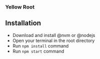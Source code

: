 ### Yellow Root

## Installation

- Download and install @nvm or @nodejs
- Open your terminal in the root directory
- Run `npm install` command
- Run `npm start` command
